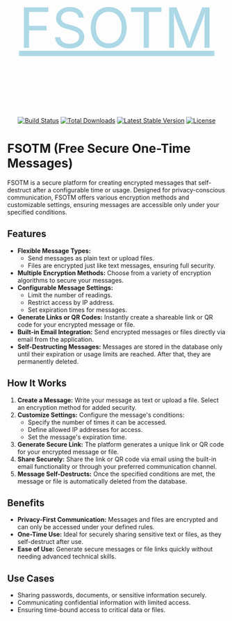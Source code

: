 <p align="center" style="font-size: 8rem;text-decoration: underline lightblue;color: lightblue">FSOTM</p>

<p align="center">
<a href="https://github.com/laravel/framework/actions"><img src="https://github.com/laravel/framework/workflows/tests/badge.svg" alt="Build Status"></a>
<a href="https://packagist.org/packages/laravel/framework"><img src="https://img.shields.io/packagist/dt/laravel/framework" alt="Total Downloads"></a>
<a href="https://packagist.org/packages/laravel/framework"><img src="https://img.shields.io/packagist/v/laravel/framework" alt="Latest Stable Version"></a>
<a href="https://packagist.org/packages/laravel/framework"><img src="https://img.shields.io/packagist/l/laravel/framework" alt="License"></a>
</p>

# FSOTM (Free Secure One-Time Messages)

FSOTM is a secure platform for creating encrypted messages that self-destruct after a configurable time or usage. Designed for privacy-conscious communication, FSOTM offers various encryption methods and customizable settings, ensuring messages are accessible only under your specified conditions.

## Features

- **Flexible Message Types:**
    - Send messages as plain text or upload files.
    - Files are encrypted just like text messages, ensuring full security.
- **Multiple Encryption Methods:** Choose from a variety of encryption algorithms to secure your messages.
- **Configurable Message Settings:**
    - Limit the number of readings.
    - Restrict access by IP address.
    - Set expiration times for messages.
- **Generate Links or QR Codes:** Instantly create a shareable link or QR code for your encrypted message or file.
- **Built-in Email Integration:** Send encrypted messages or files directly via email from the application.
- **Self-Destructing Messages:** Messages are stored in the database only until their expiration or usage limits are reached. After that, they are permanently deleted.

## How It Works

1. **Create a Message:** Write your message as text or upload a file. Select an encryption method for added security.
2. **Customize Settings:** Configure the message's conditions:
    - Specify the number of times it can be accessed.
    - Define allowed IP addresses for access.
    - Set the message's expiration time.
3. **Generate Secure Link:** The platform generates a unique link or QR code for your encrypted message or file.
4. **Share Securely:** Share the link or QR code via email using the built-in email functionality or through your preferred communication channel.
5. **Message Self-Destructs:** Once the specified conditions are met, the message or file is automatically deleted from the database.

## Benefits

- **Privacy-First Communication:** Messages and files are encrypted and can only be accessed under your defined rules.
- **One-Time Use:** Ideal for securely sharing sensitive text or files, as they self-destruct after use.
- **Ease of Use:** Generate secure messages or file links quickly without needing advanced technical skills.

## Use Cases

- Sharing passwords, documents, or sensitive information securely.
- Communicating confidential information with limited access.
- Ensuring time-bound access to critical data or files.
